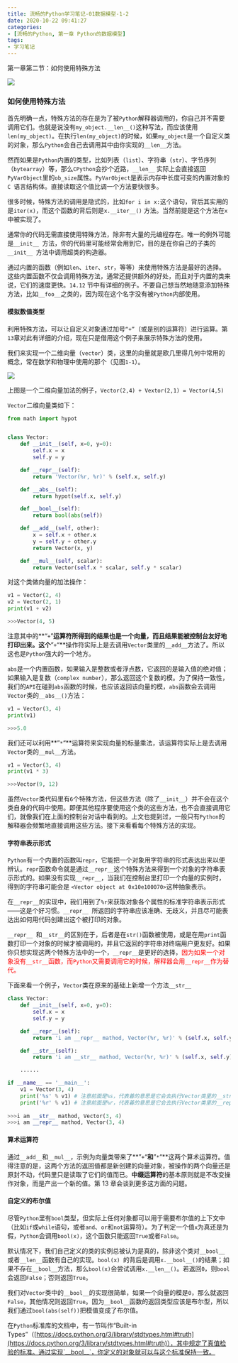 ```yaml
---
title: 流畅的Python学习笔记-01数据模型-1-2
date: 2020-10-22 09:41:27
categories:
- [流畅的Python, 第一章 Python的数据模型]
tags: 
- 学习笔记
---
```


第一章第二节：如何使用特殊方法

![](https://gitee.com/wuwenlun/img-bed/raw/master/img/20201028144038.png)

<!-- more -->

### 如何使用特殊方法

首先明确一点，特殊方法的存在是为了被`Python`解释器调用的，你自己并不需要调用它们。也就是说没有`my_object.__len__()`这种写法，而应该使用`len(my_object)`。在执行`len(my_object)`的时候，如果`my_object`是一个自定义类的对象，那么`Python`会自己去调用其中由你实现的` __len__ `方法。

然而如果是`Python`内置的类型，比如列表（`list`）、字符串（`str`）、字节序列（`bytearray`）等，那么`CPython`会抄个近路，`__len__` 实际上会直接返回`PyVarObject`里的`ob_size`属性。`PyVarObject`是表示内存中长度可变的内置对象的`C `语言结构体。直接读取这个值比调一个方法要快很多。

很多时候，特殊方法的调用是隐式的，比如`for i in x:`这个语句，背后其实用的是`iter(x)`，而这个函数的背后则是`x.__iter__()` 方法。当然前提是这个方法在`x`中被实现了。

通常你的代码无需直接使用特殊方法，除非有大量的元编程存在。唯一的例外可能是`__init__ `方法，你的代码里可能经常会用到它，目的是在你自己的子类的`__init__ `方法中调用超类的构造器。

通过内置的函数（例如`len`、`iter`、`str`，等等）来使用特殊方法是最好的选择。这些内置函数不仅会调用特殊方法，通常还提供额外的好处，而且对于内置的类来说，它们的速度更快。`14.12` 节中有详细的例子。不要自己想当然地随意添加特殊方法，比如`__foo__`之类的，因为现在这个名字没有被`Python`内部使用。

#### 模拟数值类型

利用特殊方法，可以让自定义对象通过加号`“+”`（或是别的运算符）进行运算。第`13`章对此有详细的介绍，现在只是借用这个例子来展示特殊方法的使用。

我们来实现一个二维向量（`vector`）类，这里的向量就是欧几里得几何中常用的概念，常在数学和物理中使用的那个（见图`1-1`）。

![](https://gitee.com/wuwenlun/img-bed/raw/master/img/20201027160403.png)

上图是一个二维向量加法的例子，`Vector(2,4) + Vextor(2,1) = Vector(4,5)`

`Vector`二维向量类如下：

```python
from math import hypot


class Vector:
    def __init__(self, x=0, y=0):
        self.x = x
        self.y = y

    def __repr__(self):
        return 'Vector(%r, %r)' % (self.x, self.y)

    def __abs__(self):
        return hypot(self.x, self.y)

    def __bool__(self):
        return bool(abs(self))

    def __add__(self, other):
        x = self.x + other.x
        y = self.y + other.y
        return Vector(x, y)

    def __mul__(self, scalar):
        return Vector(self.x * scalar, self.y * scalar)

```

对这个类做向量的加法操作：

```python
v1 = Vector(2, 4)
v2 = Vector(2, 1)
print(v1 + v2)

>>>Vector(4, 5)
```

注意其中的**“`+`”**运算符所得到的结果也是一个向量，而且结果能被控制台友好地打印出来。这个**”`+`“**操作符实际上是去调用`Vector`类里的`__add__`方法了。所以这也是`Python`强大的一个地方。

`abs`是一个内置函数，如果输入是整数或者浮点数，它返回的是输入值的绝对值；如果输入是复数（`complex number`），那么返回这个复数的模。为了保持一致性，我们的`API`在碰到`abs`函数的时候，也应该返回该向量的模，`abs`函数会去调用`Vector`类的`__abs__()`方法：

```python
v1 = Vector(3, 4)
print(v1)

>>>5.0
```

我们还可以利用**”`*`“**运算符来实现向量的标量乘法，该运算符实际上是去调用`Vector`类的`__mul__`方法。

```python
v1 = Vector(3, 4)
print(v1 * 3)

>>>Vector(9, 12)
```

虽然`Vector`类代码里有`6`个特殊方法，但这些方法（除了`__init__`）并不会在这个类自身的代码中使用。即便其他程序要使用这个类的这些方法，也不会直接调用它们，就像我们在上面的控制台对话中看到的。上文也提到过，一般只有`Python`的解释器会频繁地直接调用这些方法。接下来看看每个特殊方法的实现。

#### 字符串表示形式

`Python`有一个内置的函数叫`repr`，它能把一个对象用字符串的形式表达出来以便辨认。`repr`函数命令就是通过`__repr__`这个特殊方法来得到一个对象的字符串表示形式的。如果没有实现`__repr__`，当我们在控制台里打印一个向量的实例时，得到的字符串可能会是 `<Vector object at 0x10e100070>`这种抽象表示。

在`__repr__`的实现中，我们用到了`%r`来获取对象各个属性的标准字符串表示形式——这是个好习惯。`__repr__ `所返回的字符串应该准确、无歧义，并且尽可能表达出如何用代码创建出这个被打印的对象。

`__repr__ `和`__str__`的区别在于，后者是在`str()`函数被使用，或是在用`print`函数打印一个对象的时候才被调用的，并且它返回的字符串对终端用户更友好。如果你只想实现这两个特殊方法中的一个，`__repr__`是更好的选择，<font color=red>因为如果一个对象没有`__str__`函数，而`Python`又需要调用它的时候，解释器会用`__repr__`作为替代。</font>

下面来看一个例子，`Vector`类在原来的基础上新增一个方法`__str__`

```python
class Vector:
    def __init__(self, x=0, y=0):
        self.x = x
        self.y = y

    def __repr__(self):
        return 'i am __repr__ mathod, Vector(%r, %r)' % (self.x, self.y)

    def __str__(self):
        return 'i am __str__ mathod, Vector(%r, %r)' % (self.x, self.y)

    ......

if __name__ == '__main__':
    v1 = Vector(3, 4)
    print('%s' % v1) # 注意前面是%s，代表着的意思是它会去执行Vector类里的__str__方法
    print('%r' % v1) # 注意前面是%r，代表着的意思是它会去执行Vector类里的__repr__方法
    
>>>i am __str__ mathod, Vector(3, 4)
>>>i am __repr__ mathod, Vector(3, 4)
```

#### 算术运算符

通过`__add__`和`__mul__`，示例为向量类带来了**”`+`“**和**”`*`“**这两个算术运算符。值得注意的是，这两个方法的返回值都是新创建的向量对象，被操作的两个向量还是原封不动，代码里只是读取了它们的值而已。**中缀运算符**的基本原则就是不改变操作对象，而是产出一个新的值。第 13 章会谈到更多这方面的问题。

#### 自定义的布尔值

尽管`Python`里有`bool`类型，但实际上任何对象都可以用于需要布尔值的上下文中（比如`if`或`while`语句，或者`and`、`or`和`not`运算符）。为了判定一个值`x`为真还是为假，`Python`会调用`bool(x)`，这个函数只能返回`True`或者`False`。

默认情况下，我们自己定义的类的实例总被认为是真的，除非这个类对`__bool__`或者`__len__`函数有自己的实现。`bool(x) `的背后是调用`x.__bool__()`的结果；如果不存在`__bool__`方法，那么`bool(x)`会尝试调用`x.__len__()`。若返回`0`，则`bool`会返回`False`；否则返回`True`。

我们对`Vector`类中的`__bool__`的实现很简单，如果一个向量的模是`0`，那么就返回`False`，其他情况则返回`True`。因为`__bool__`函数的返回类型应该是布尔型，所以我们通过`bool(abs(self))`把模值变成了布尔值。

在`Python`标准库的文档中，有一节叫作“Built-in Types”（[https://docs.python.org/3/library/stdtypes.html#truth](https://docs.python.org/3/library/stdtypes.html#truth)），其中规定了真值检验的标准。通过实现`__bool__`，你定义的对象就可以与这个标准保持一致。


